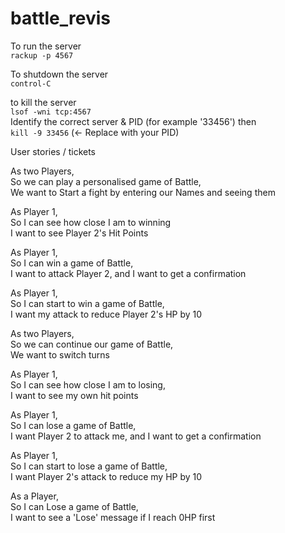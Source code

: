 # battle_revis  

To run the server  
`rackup -p 4567`  

To shutdown the server  
`control-C`  

to kill the server  
`lsof -wni tcp:4567`  
Identify the correct server & PID (for example '33456') then  
`kill -9 33456` (<- Replace with your PID)  




User stories / tickets  

As two Players,  
So we can play a personalised game of Battle,  
We want to Start a fight by entering our Names and seeing them  

As Player 1,  
So I can see how close I am to winning  
I want to see Player 2's Hit Points  

As Player 1,  
So I can win a game of Battle,  
I want to attack Player 2, and I want to get a confirmation  

As Player 1,  
So I can start to win a game of Battle,  
I want my attack to reduce Player 2's HP by 10  

As two Players,  
So we can continue our game of Battle,  
We want to switch turns  

As Player 1,  
So I can see how close I am to losing,  
I want to see my own hit points  

As Player 1,  
So I can lose a game of Battle,  
I want Player 2 to attack me, and I want to get a confirmation  

As Player 1,  
So I can start to lose a game of Battle,  
I want Player 2's attack to reduce my HP by 10  

As a Player,  
So I can Lose a game of Battle,  
I want to see a 'Lose' message if I reach 0HP first  
